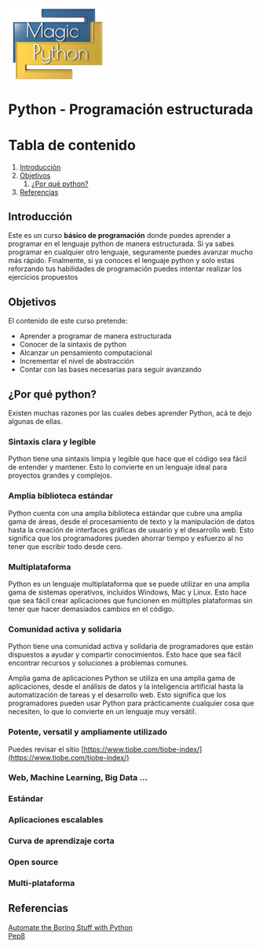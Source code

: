 <img src="images/LogoMagicPython.png" width="200">

# Python - Programación estructurada

# Tabla de contenido
1. [Introducción](#introduction)
2. [Objetivos](#objectives)
    1. [¿Por qué python?](#why_python)
3. [Referencias](#references)

## Introducción <a name="introduction"></a> 
Este es un curso **básico de programación** donde puedes aprender a programar en el lenguaje python de manera estructurada. Si ya sabes programar en cualquier otro lenguaje, seguramente puedes avanzar mucho más rápido. Finalmente, si ya conoces el lenguaje python y solo estas reforzando tus habilidades de programación puedes intentar realizar los ejercicios propuestos 
## Objetivos <a name="objectives"></a>
El contenido de este curso pretende:  
* Aprender a programar de manera estructurada
* Conocer de la sintaxis de python
* Alcanzar un pensamiento computacional
* Incrementar el nivel de abstracción
* Contar con las bases necesarias para seguir avanzando


## ¿Por qué python? <a name="why_python"></a>
Existen muchas razones por las cuales debes aprender Python, acá te dejo algunas de ellas. 
### Sintaxis clara y legible
Python tiene una sintaxis limpia y legible que hace que el código sea fácil de entender y mantener. Esto lo convierte en un lenguaje ideal para proyectos grandes y complejos.
### Amplia biblioteca estándar
Python cuenta con una amplia biblioteca estándar que cubre una amplia gama de áreas, desde el procesamiento de texto y la manipulación de datos hasta la creación de interfaces gráficas de usuario y el desarrollo web. Esto significa que los programadores pueden ahorrar tiempo y esfuerzo al no tener que escribir todo desde cero.
### Multiplataforma
Python es un lenguaje multiplataforma que se puede utilizar en una amplia gama de sistemas operativos, incluidos Windows, Mac y Linux. Esto hace que sea fácil crear aplicaciones que funcionen en múltiples plataformas sin tener que hacer demasiados cambios en el código.
### Comunidad activa y solidaria
Python tiene una comunidad activa y solidaria de programadores que están dispuestos a ayudar y compartir conocimientos. Esto hace que sea fácil encontrar recursos y soluciones a problemas comunes.

Amplia gama de aplicaciones
Python se utiliza en una amplia gama de aplicaciones, desde el análisis de datos y la inteligencia artificial hasta la automatización de tareas y el desarrollo web. Esto significa que los programadores pueden usar Python para prácticamente cualquier cosa que necesiten, lo que lo convierte en un lenguaje muy versátil.
### Potente, versatil y ampliamente utilizado
Puedes revisar el sitio [https://www.tiobe.com/tiobe-index/](https://www.tiobe.com/tiobe-index/)


### Web, Machine Learning, Big Data …
### Estándar 
### Aplicaciones escalables
### Curva de aprendizaje corta
### Open source
### Multi-plataforma


## Referencias <a name="references"></a>
[Automate the Boring Stuff with Python](https://automatetheboringstuff.com/) <br>
[Pep8](https://pep8.org/)
